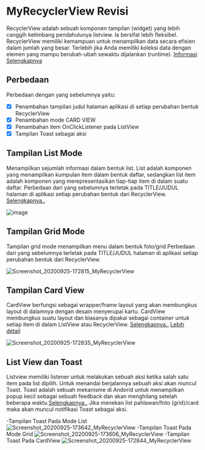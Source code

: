 # MyRecyclerView Revisi
RecyclerView adalah sebuah komponen tampilan (widget) yang lebih canggih ketimbang pendahulunya listview. Ia bersifat lebih fleksibel. 
RecyclerView memiliki kemampuan untuk menampilkan data secara efisien dalam jumlah yang besar.
Terlebih jika Anda memiliki koleksi data dengan elemen yang mampu berubah-ubah sewaktu dijalankan (runtime).
[Informasi Selengkapnya](https://developer.android.com/guide/topics/ui/layout/recyclerview?hl=id)
## Perbedaan
Perbedaan dengan yang sebelumnya yaitu:
- [x] Penambahan tampilan judul halaman aplikasi di setiap perubahan bentuk RecyclerView
- [x] Penambahan mode CARD VIEW
- [x] Penambahan item OnClickListener pada ListView
- [x] Tampilan Toast sebagai aksi 
## Tampilan List Mode
Menampilkan sejumlah informasi dalam bentuk list. List adalah komponen yang menampilkan kumpulan item dalam bentuk daftar, sedangkan list item adalah komponen yang merepresentasikan tiap-tiap item di dalam suatu daftar. Perbedaan dari yang sebelumnya terletak pada TITLE/JUDUL halaman di aplikasi setiap perubahan bentuk dari RecyclerView.
[Selengkapnya..](https://developer.android.com/guide/topics/ui/layout/recyclerview?hl=id)

![image](https://user-images.githubusercontent.com/60589670/94274058-68078f00-ff6f-11ea-8f00-22a81eee432e.png)
## Tampilan Grid Mode
Tampilan grid mode menampilkan menu dalam bentuk foto/grid.Perbedaan dari yang sebelumnya terletak pada TITLE/JUDUL halaman di aplikasi setiap perubahan bentuk dari RecyclerView.

![Screenshot_20200925-172815_MyRecyclerView](https://user-images.githubusercontent.com/60589670/94280516-b0c34600-ff77-11ea-994b-884bedd78355.jpg)
## Tampilan Card View
CardView berfungsi sebagai wrapper/frame layout yang akan membungkus layout di dalamnya dengan desain menyerupai kartu. CardView membungkus suatu layout dan biasanya dipakai sebagai container untuk setiap item di dalam ListView atau RecyclerView.
[Selengkapnya..](https://developer.android.com/guide/topics/ui/layout/cardview?hl=id)
[Lebih detail](https://medium.com/easyread/tutorial-android-recyclerview-dan-cardview-9a62aaa6cc0c)

![Screenshot_20200925-172835_MyRecyclerView](https://user-images.githubusercontent.com/60589670/94280588-c7699d00-ff77-11ea-8f7f-c209e76df18b.jpg)
## List View dan Toast
Listview memiliki listener untuk melakukan sebuah aksi ketika salah satu item pada list dipilih. Untuk menandai berjalannya sebuah aksi akan muncul Toast. Toast adalah sebuah mekanisme di Andorid untuk menampilkan popup kecil sebagai sebuah feedback dan akan menghilang setelah beberapa waktu.[Selengkapnya..](https://developer.android.com/guide/topics/ui/notifiers/toasts)
Jika menekan list pahlawan/foto (grid)/card maka akan muncul notifikasi Toast sebagai aksi.

-Tampilan Toast Pada Mode List
![Screenshot_20200925-173642_MyRecyclerView](https://user-images.githubusercontent.com/60589670/94282294-d6514f00-ff79-11ea-80ea-1838f27faf6a.jpg)
-Tampilan Toast Pada Mode Grid
![Screenshot_20200925-173606_MyRecyclerView](https://user-images.githubusercontent.com/60589670/94282358-eec16980-ff79-11ea-9d1c-627d7a1d57b9.jpg)
-Tampilan Toast Pada CardView
![Screenshot_20200925-172844_MyRecyclerView](https://user-images.githubusercontent.com/60589670/94282326-e36e3e00-ff79-11ea-9127-c3fc3a8e1bc5.jpg)
